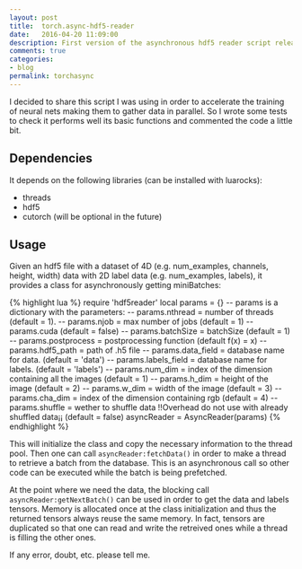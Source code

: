 ```yaml
---
layout: post
title:  torch.async-hdf5-reader
date:   2016-04-20 11:09:00
description: First version of the asynchronous hdf5 reader script released.
comments: true
categories:
- blog
permalink: torchasync
---
```


I decided to share this script I was using in order to accelerate the training of neural nets making them to gather data in parallel. So I wrote some tests to check it performs well its basic functions and commented the code a little bit.

## Dependencies

It depends on the following libraries (can be installed with luarocks):

* threads
* hdf5
* cutorch (will be optional in the future)

## Usage
Given an hdf5 file with a dataset of 4D (e.g. num_examples, channels, height, width) data with 2D label data (e.g. num_examples, labels), it provides a class for asynchronously getting miniBatches:

{% highlight lua %}
require 'hdf5reader'
local params = {} -- params is a dictionary with the parameters:
--  params.nthread = number of threads (default = 1).
--  params.njob = max number of jobs (default = 1)
--  params.cuda (default = false)
--  params.batchSize = batchSize (default = 1)
--  params.postprocess = postprocessing function (default f(x) = x)
--  params.hdf5_path = path of .h5 file
--  params.data_field = database name for data. (default = 'data')
--  params.labels_field = database name for labels. (default = 'labels')
--  params.num_dim = index of the dimension containing all the images (default = 1)
--  params.h_dim = height of the image (default = 2)
--  params.w_dim = width of the image (default = 3)
--  params.cha_dim = index of the dimension containing rgb (default = 4)
--  params.shuffle = wether to shuffle data !!Overhead do not use with already shuffled data¡¡  (default = false)
asyncReader = AsyncReader(params)
{% endhighlight %}

This will initialize the class and copy the necessary information to the thread pool. Then one can call `asyncReader:fetchData()` in order to make a thread to retrieve a batch from the database. This is an asynchronous call so other code can be executed while the batch is being prefetched.

At the point where we need the data, the blocking call `asyncReader:getNextBatch()` can be used in order to get the data and labels tensors. Memory is allocated once at the class initialization and thus the returned tensors always reuse the same memory. In fact, tensors are duplicated so that one can read and write the retreived ones while a thread is filling the other ones.

If any error, doubt, etc. please tell me.